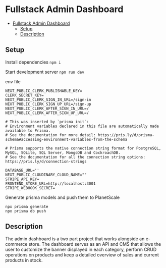 # Fullstack Admin Dashboard

- [Fullstack Admin Dashboard](#fullstack-admin-dashboard)
  - [Setup](#setup)
  - [Description](#description)

## Setup

Install dependencies
```npm i```

Start development server
```npm run dev```

env file
```
NEXT_PUBLIC_CLERK_PUBLISHABLE_KEY=
CLERK_SECRET_KEY=
NEXT_PUBLIC_CLERK_SIGN_IN_URL=/sign-in
NEXT_PUBLIC_CLERK_SIGN_UP_URL=/sign-up
NEXT_PUBLIC_CLERK_AFTER_SIGN_IN_URL=/
NEXT_PUBLIC_CLERK_AFTER_SIGN_UP_URL=/

# This was inserted by `prisma init`:
# Environment variables declared in this file are automatically made available to Prisma.
# See the documentation for more detail: https://pris.ly/d/prisma-schema#accessing-environment-variables-from-the-schema

# Prisma supports the native connection string format for PostgreSQL, MySQL, SQLite, SQL Server, MongoDB and CockroachDB.
# See the documentation for all the connection string options: https://pris.ly/d/connection-strings

DATABASE_URL=''
NEXT_PUBLIC_CLOUDINARY_CLOUD_NAME=""
STRIPE_API_KEY=
FRONTEND_STORE_URL=http://localhost:3001
STRIPE_WEBHOOK_SECRET=
```

Generate prisma models and push them to PlanetScale
```
npx prisma generate
npx prisma db push
```

## Description

The admin dashboard is a two part project that works alongside an e-commerce store. The dashboard serves as an API and CMS that allows the user to customize the banner displayed in each category, perform CRUD operations on products and keep a detailed overview of sales and current products in stock.
